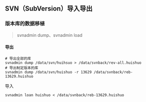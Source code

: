 ## SVN（SubVersion）导入导出

### 版本库的数据移植

> svnadmin dump、svnadmin load

#### 导出

```shell
# 导出全部的库
svnadmin dump /data/svn/huihsuo > /data/svnback/rev-all.huishuo
# 导出制定版本的库
svnadmin dump /data/svn/huishuo -r 13629 /data/svnback/reb-13629.huishuo
```

导入

```shell
svnadmin loan huishuo < /data/svnback/reb-13629.huishuo
```
